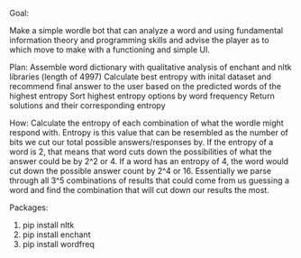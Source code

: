 Goal:

Make a simple wordle bot that can analyze a word and using fundamental 
information theory and programming skills and advise the player 
as to which move to make with a functioning and simple UI.

Plan:
Assemble word dictionary with qualitative analysis of enchant and nltk libraries (length of 4997)
Calculate best entropy with inital dataset and recommend final answer to the user based on the predicted words of the highest entropy
Sort highest entropy options by word frequency
Return solutions and their corresponding entropy

How:
Calculate the entropy of each combination of what the wordle might respond with. Entropy is this value that can be resembled as the number of bits we cut our total possible answers/responses by. If the entropy of a word is 2, that means that word cuts down the possibilities of what the answer could be by 2^2 or 4. If a word has an entropy of 4, the word would cut down the possible answer count by 2^4 or 16. Essentially we parse through all 3^5 combinations of results that could come from us guessing a word and find the combination that will cut down our results the most. 

Packages:
1. pip install nltk
3. pip install enchant
5. pip install wordfreq

